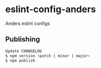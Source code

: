 # eslint-config-anders
Anders eslint configs

## Publishing

```bash
Update CHANGELOG
$ npm version <patch | minor | major>
$ npm publish
```